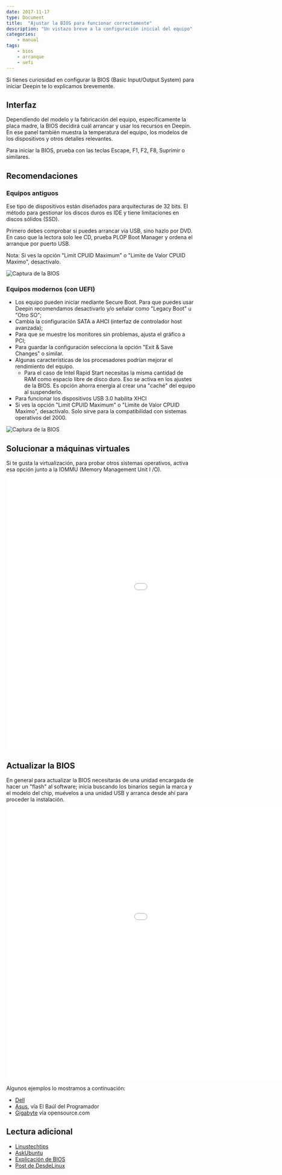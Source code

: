 ```yaml
---
date: 2017-11-17
type: Document
title:  "Ajustar la BIOS para funcionar correctamente"
description: "Un vistazo breve a la configuración inicial del equipo"
categories:
    - manual
tags:
    - bios
    - arranque
    - uefi
---
```


Si tienes curiosidad en configurar la BIOS (Basic Input/Output System) para iniciar Deepin te lo explicamos brevemente.

## Interfaz
Dependiendo del modelo y la fabricación del equipo, específicamente la placa madre, la BIOS decidirá cuál arrancar y usar los recursos en Deepin. En ese panel también muestra la temperatura del equipo, los modelos de los dispositivos y otros detalles relevantes.

Para iniciar la BIOS, prueba con las teclas Escape, F1, F2, F8, Suprimir o similares.

## Recomendaciones
### Equipos antiguos
Ese tipo de dispositivos están diseñados para arquitecturas de 32 bits. El método para gestionar los discos duros es IDE y tiene limitaciones en discos sólidos (SSD).

Primero debes comprobar si puedes arrancar via USB, sino hazlo por DVD. En caso que la lectora solo lee CD, prueba PLOP Boot Manager y ordena el arranque por puerto USB.

Nota: Si ves la opción "Limit CPUID Maximum" o "Limite de Valor CPUID Maximo", desactívalo.

<div class="row">
    <div class="medium-12 columns t30">
    <img src="{{ site.urlimg }}ploopboot.jpg" alt="Captura de la BIOS">
    </div><!-- /.medium-4.columns -->
</div>

### Equipos modernos (con UEFI)
* Los equipo pueden iniciar mediante Secure Boot. Para que puedes usar Deepin recomendamos desactivarlo y/o señalar como "Legacy Boot" u "Otro SO";
* Cambia la configuración SATA a AHCI (interfaz de controlador host avanzada);
* Para que se muestre los monitores sin problemas, ajusta el gráfico a PCI;
* Para guardar la configuración selecciona la opción "Exit & Save Changes" o similar.
* Algunas características de los procesadores podrían mejorar el rendimiento del equipo.
  - Para el caso de Intel Rapid Start necesitas la misma cantidad de RAM como espacio libre de disco duro. Eso se activa en los ajustes de la BIOS. Es opción ahorra energía al crear una "caché" del equipo al suspenderlo.
* Para funcionar los dispositivos USB 3.0 habilita XHCI
* Si ves la opción "Limit CPUID Maximum" o "Limite de Valor CPUID Maximo", desactívalo. Solo sirve para la compatibilidad con sistemas operativos del 2000.

<div class="row">
    <div class="medium-12 columns t30">
    <img src="{{ site.urlimg }}cpuid-bios.jpg" alt="Captura de la BIOS">
    </div><!-- /.medium-4.columns -->
</div>

## Solucionar a máquinas virtuales
Si te gusta la virtualización, para probar otros sistemas operativos, activa esa opción junto a la IOMMU (Memory Management Unit I /O).

<div class="flex-video">
        <iframe width="1280" height="720" src="//www.youtube.com/embed/_ky20Ywo3Eo" frameborder="0" allowfullscreen></iframe>
</div>

## Actualizar la BIOS
En general para actualizar la BIOS necesitarás de una unidad encargada de hacer un "flash" al software; inicia buscando los binarios según la marca y el modelo del chip, muévelos a una unidad USB y arranca desde ahí para proceder la instalación.

<div class="flex-video">
        <iframe width="1280" height="720" src="//www.youtube.com/embed/gxpE1N4xB4s" frameborder="0" allowfullscreen></iframe>
</div>

Algunos ejemplos lo mostramos a continuación:
* [Dell](https://www.dell.com/support/article/pe/es/pebsdt1/sln171755/updating-the-dell-bios-in-linux-and-ubuntu-environments?lang=en)
* [Asus](https://elbauldelprogramador.com/actualizar-bios-de-asus-desde-linux/), vía El Baúl del Programador
* [Gigabyte](https://opensource.com/life/16/8/almost-open-bios-and-firmware-update-tips-linux-users) vía opensource.com

## Lectura adicional
* [Linustechtips](https://linustechtips.com/main/topic/229765-max-cpuid-value-limit-what-is-it/)
* [AskUbuntu](https://askubuntu.com/questions/699615/how-to-setup-intel-rapid-start)
* [Explicación de BIOS](http://www.linfo.org/bios.html)
* [Post de DesdeLinux](https://blog.desdelinux.net/como-cambiar-la-configuracion-del-bios-para-arrancar-linux-desde-un-live-cdusb/)
